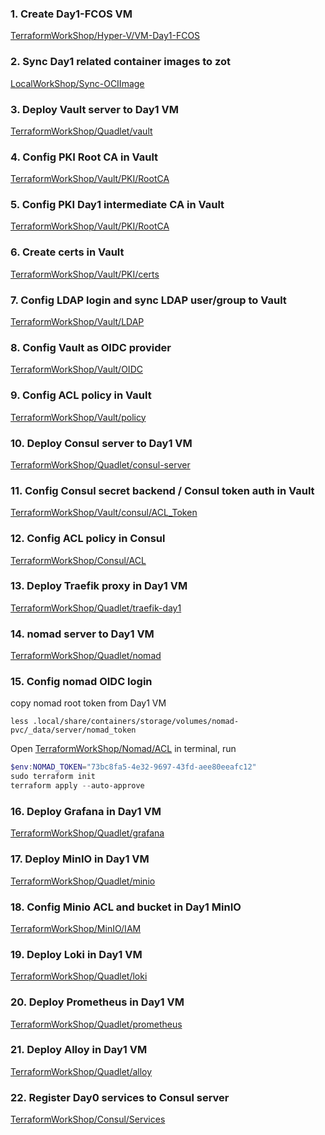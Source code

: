 ### 1. Create Day1-FCOS VM
[TerraformWorkShop/Hyper-V/VM-Day1-FCOS](../../TerraformWorkShop/Hyper-V/VM-Day1-FCOS/)

### 2. Sync Day1 related container images to zot
[LocalWorkShop/Sync-OCIImage](../../LocalWorkShop/Sync-OCIImage/)

### 3. Deploy Vault server to Day1 VM
[TerraformWorkShop/Quadlet/vault](../../TerraformWorkShop/Quadlet/vault/)

### 4. Config PKI Root CA in Vault
[TerraformWorkShop/Vault/PKI/RootCA](../../TerraformWorkShop/Vault/PKI/RootCA/)

### 5. Config PKI Day1 intermediate CA in Vault
[TerraformWorkShop/Vault/PKI/RootCA](../../TerraformWorkShop/Vault/PKI/Int_CA/)

### 6. Create certs in Vault
[TerraformWorkShop/Vault/PKI/certs](../../TerraformWorkShop/Vault/PKI/certs/)

### 7. Config LDAP login and sync LDAP user/group to Vault
[TerraformWorkShop/Vault/LDAP](../../TerraformWorkShop/Vault/LDAP/)

### 8. Config Vault as OIDC provider
[TerraformWorkShop/Vault/OIDC](../../TerraformWorkShop/Vault/OIDC/)

### 9. Config ACL policy in Vault
[TerraformWorkShop/Vault/policy](../../TerraformWorkShop/Vault/policy/)

### 10. Deploy Consul server to Day1 VM
[TerraformWorkShop/Quadlet/consul-server](../../TerraformWorkShop/Quadlet/consul-server/)

### 11. Config Consul secret backend / Consul token auth in Vault
[TerraformWorkShop/Vault/consul/ACL_Token](../../TerraformWorkShop/Vault/consul/ACL_Token)

### 12. Config ACL policy in Consul
[TerraformWorkShop/Consul/ACL](../../TerraformWorkShop/Consul/ACL)

### 13. Deploy Traefik proxy in Day1 VM
[TerraformWorkShop/Quadlet/traefik-day1](../../TerraformWorkShop/Quadlet/traefik-day1/)

### 14. nomad server to Day1 VM
[TerraformWorkShop/Quadlet/nomad](../../TerraformWorkShop/Quadlet/nomad/)

### 15. Config nomad OIDC login
copy nomad root token from Day1 VM
```shell
less .local/share/containers/storage/volumes/nomad-pvc/_data/server/nomad_token
```
Open [TerraformWorkShop/Nomad/ACL](../../TerraformWorkShop/Nomad/ACL/) in terminal, run
```powershell
$env:NOMAD_TOKEN="73bc8fa5-4e32-9697-43fd-aee80eeafc12"
sudo terraform init
terraform apply --auto-approve
```  

### 16. Deploy Grafana in Day1 VM
[TerraformWorkShop/Quadlet/grafana](../../TerraformWorkShop/Quadlet/grafana/)

### 17. Deploy MinIO in Day1 VM
[TerraformWorkShop/Quadlet/minio](../../TerraformWorkShop/Quadlet/minio/)

### 18. Config Minio ACL and bucket in Day1 MinIO
[TerraformWorkShop/MinIO/IAM](../../TerraformWorkShop/MinIO/IAM/)

### 19. Deploy Loki in Day1 VM
[TerraformWorkShop/Quadlet/loki](../../TerraformWorkShop/Quadlet/loki/)

### 20. Deploy Prometheus in Day1 VM
[TerraformWorkShop/Quadlet/prometheus](../../TerraformWorkShop/Quadlet/prometheus/)

### 21. Deploy Alloy in Day1 VM
[TerraformWorkShop/Quadlet/alloy](../../TerraformWorkShop/Quadlet/alloy/)

### 22. Register Day0 services to Consul server
[TerraformWorkShop/Consul/Services](../../TerraformWorkShop/Consul/Services/)
